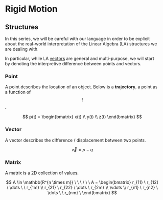 # Rigid Motion

## Structures

In this series, we will be careful with our language in order to be explicit about the real-world interpretation of the Linear Algebra \(LA\) structures we are dealing with. 

In particular, while LA [vectors](../../../ee/devices-and-systems-i/linear-algebra/#vector) are general and multi-purpose, we will start by denoting the interpretive difference between points and vectors.

### Point

A point describes the location of an object. Below is a **trajectory**, a point as a function of $$t$$.

$$
p(t) = \begin{bmatrix} x(t) \\ y(t) \\ z(t) \end{bmatrix}
$$

### Vector

A vector describes the difference / displacement between two points.

$$
\vec{v} = p - q
$$

### Matrix

A matrix is a 2D collection of values.

$$
A \in \mathbb{R^{n \times m}} \ \ \ \ \ \
A = \begin{bmatrix}
r_{11} \ r_{12} \ \dots \ \ r_{1m} \\
r_{21} \ r_{22} \ \dots \ r_{2m} \\
\vdots \\
r_{n1} \ r_{n2} \ \dots \ \ r_{nm}
\ \end{bmatrix}
$$

